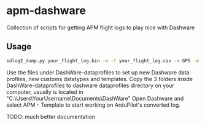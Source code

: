 # apm-dashware
Collection of scripts for getting APM flight logs to play nice with Dashware

## Usage
```bash
sdlog2_dump.py your_flight_log.bin -e -f your_flight_log.csv -m GPS -m ATT -m NTUN -m CTUN -m MODE -m CURR -m RSSI
```

Use the files under DashWare-dataprofiles to set up new Dashware data profiles, new customs datatypes and templates.
Copy the 3 folders inside DashWare-dataprofiles to dashware dataprofiles directory on your computer, usually is located in "C:\Users\YourUsername\Documents\DashWare\"
Open Dashware and select APM - Template to start working on ArduPilot's converted log.

TODO: much better documentation
